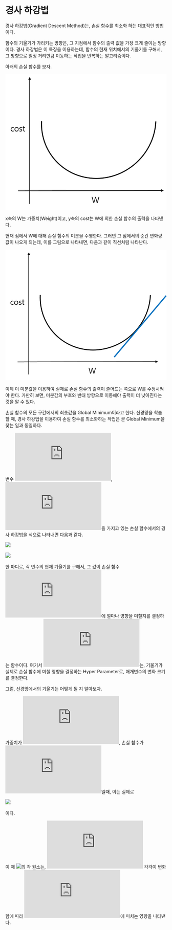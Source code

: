# 경사 하강법

경사 하강법(Gradient Descent Method)는, 손실 함수를 최소화 하는 대표적인 방법이다.

함수의 기울기가 가리키는 방향은, 그 지점에서 함수의 출력 값을 가장 크게 줄이는 방향이다. 경사 하강법은 이 특징을 이용하는데, 함수의 현재 위치에서의 기울기를 구해서, 그 방향으로 일정 거리만큼 이동하는 작업을 반복하는 알고리즘이다.

아래의 손실 함수를 보자.

![](image/Gradient1.png)

x축의 W는 가중치(Weight)이고, y축의 cost는 W에 의한 손실 함수의 출력을 나타낸다.

현재 점에서 W에 대해 손실 함수의 미분을 수행한다. 그러면 그 점에서의 순간 변화량 값이 나오게 되는데, 이를 그림으로 나타내면, 다음과 같이 직선처럼 나타난다.

![](image/Gradient2.png)

이제 이 미분값을 이용하여 실제로 손실 함수의 출력이 줄어드는 쪽으로 W를 수정시켜야 한다. 가만히 보면, 미분값의 부호와 반대 방향으로 이동해야 출력이 더 낮아진다는 것을 알 수 있다.

손실 함수의 모든 구간에서의 최솟값을 Global Minimum이라고 한다. 신경망을 학습 할 때, 경사 하강법을 이용하여 손실 함수를 최소화하는 작업은 곧 Global Minimum을 찾는 일과 동일하다. 

변수 ![](https://latex.codecogs.com/gif.latex?x_0), ![](https://latex.codecogs.com/gif.latex?x_1)을 가지고 있는 손실 함수에서의 경사 하강법을 식으로 나타내면 다음과 같다.

![](https://latex.codecogs.com/gif.latex?x_0&space;=&space;x_0-\eta&space;\frac{\partial&space;f}{\partial&space;x_0})

![](https://latex.codecogs.com/gif.latex?x_1&space;=&space;x_1-\eta&space;\frac{\partial&space;f}{\partial&space;x_1})

한 마디로, 각 변수의 현재 기울기를 구해서, 그 값이 손실 함수 ![](https://latex.codecogs.com/gif.latex?f)에 얼마나 영향을 미칠지를 결정하는 함수이다. 여기서 ![](https://latex.codecogs.com/gif.latex?%5Ceta)는, 기울기가 실제로 손실 함수에 미칠 영향을 결정하는 Hyper Parameter로, 매개변수의 변화 크기를 결정한다.

그럼, 신경망에서의 기울기는 어떻게 될 지 알아보자.

가중치가 ![](https://latex.codecogs.com/gif.latex?W), 손실 함수가 ![](https://latex.codecogs.com/gif.latex?L)일때, 이는 실제로

![](https://latex.codecogs.com/gif.latex?W&space;=&space;\begin{pmatrix}&space;w_1_1&space;\&space;w_2_1&space;\&space;w_3_1&space;\\&space;w_1_2&space;\&space;w_2_2&space;\&space;w_3_2&space;\end{pmatrix}&space;,&space;\&space;\&space;\&space;\&space;\&space;\frac{\partial&space;L}{\partial&space;W}&space;=&space;\begin{pmatrix}&space;\frac{\partial&space;L}{\partial&space;w_1_1}&space;\&space;\frac{\partial&space;L}{\partial&space;w_2_1}&space;\&space;\frac{\partial&space;L}{\partial&space;w_3_1}&space;\\&space;\\&space;\frac{\partial&space;L}{\partial&space;w_1_2}&space;\&space;\frac{\partial&space;L}{\partial&space;w_2_2}&space;\&space;\frac{\partial&space;L}{\partial&space;w_3_2}&space;\end{pmatrix})

이다.

이 때 ![](https://latex.codecogs.com/gif.latex?\frac{\partial&space;L}{\partial&space;W})의 각 원소는, ![](https://latex.codecogs.com/gif.latex?w_x_y) 각각이 변화함에 따라 ![](https://latex.codecogs.com/gif.latex?L)에 미치는 영향을 나타낸다.
